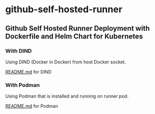 # github-self-hosted-runner
## Github Self Hosted Runner Deployment with Dockerfile and Helm Chart for Kubernetes

### With DIND

Using DIND (Docker in Docker) from host Docker socket.

[README.md](DIND/README.md)  for DIND


### With Podman

Using Podman that is installed and running on runner pod.

[README.md](podman/README.md) for Podman


